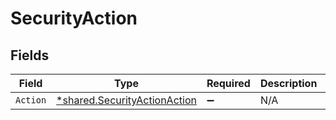 # SecurityAction


## Fields

| Field                                                                       | Type                                                                        | Required                                                                    | Description                                                                 | Example                                                                     |
| --------------------------------------------------------------------------- | --------------------------------------------------------------------------- | --------------------------------------------------------------------------- | --------------------------------------------------------------------------- | --------------------------------------------------------------------------- |
| `Action`                                                                    | [*shared.SecurityActionAction](../../models/shared/securityactionaction.md) | :heavy_minus_sign:                                                          | N/A                                                                         | UNLOCK                                                                      |